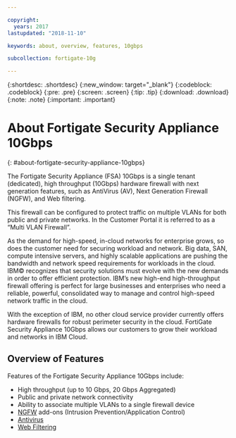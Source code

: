 ```yaml
---

copyright:
  years: 2017
lastupdated: "2018-11-10"

keywords: about, overview, features, 10gbps

subcollection: fortigate-10g

---
```


{:shortdesc: .shortdesc}
{:new_window: target="_blank"}
{:codeblock: .codeblock}
{:pre: .pre}
{:screen: .screen}
{:tip: .tip}
{:download: .download}
{:note: .note}
{:important: .important}

# About Fortigate Security Appliance 10Gbps
{: #about-fortigate-security-appliance-10gbps}

The Fortigate Security Appliance (FSA) 10Gbps is a single tenant (dedicated), high throughput (10Gbps) hardware firewall with next generation features, such as AntiVirus (AV), Next Generation Firewall (NGFW), and Web filtering.

This firewall can be configured to protect traffic on multiple VLANs for both public and private networks. In the Customer Portal it is referred to as a “Multi VLAN Firewall”.

As the demand for high-speed, in-cloud networks for enterprise grows, so does the customer need for securing workload and network. Big data, SAN, compute intensive servers, and highly scalable applications are pushing the bandwidth and network speed requirements for workloads in the cloud. IBM© recognizes that security solutions must evolve with the new demands in order to offer efficient protection. IBM’s new high-end high-throughput firewall offering is perfect for large businesses and enterprises who need a reliable, powerful, consolidated way to manage and control high-speed network traffic in the cloud.

With the exception of IBM, no other cloud service provider currently offers hardware firewalls for robust perimeter security in the cloud. FortiGate Security Appliance 10Gbps allows our customers to grow their workload and networks in IBM Cloud.

## Overview of Features

Features of the Fortigate Security Appliance 10Gbps include:

* High throughput (up to 10 Gbps, 20 Gbps Aggregated)
* Public and private network connectivity
* Ability to associate multiple VLANs to a single firewall device
* [NGFW](https://www.fortinet.com/products/security-subscriptions/intrusion-prevention.html) add-ons (Intrusion Prevention/Application Control)
* [Antivirus](https://www.fortinet.com/products/security-subscriptions/antivirus.html)
* [Web Filtering](https://www.fortinet.com/products/security-subscriptions/web-filtering.html)

